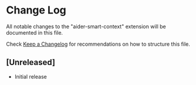 # Change Log

All notable changes to the "aider-smart-context" extension will be documented in this file.

Check [Keep a Changelog](http://keepachangelog.com/) for recommendations on how to structure this file.

## [Unreleased]

- Initial release